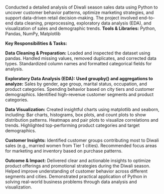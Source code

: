 Conducted a detailed analysis of Diwali season sales data using Python to uncover customer behavior patterns, optimize marketing strategies, and support data-driven retail decision-making. The project involved end-to-end data cleaning, preprocessing, exploratory data analysis (EDA), and visualization of sales and demographic trends.
**Tools & Libraries:** Python, Pandas, NumPy, Matplotlib

**Key Responsibilities & Tasks:**

**Data Cleaning & Preparation:**
Loaded and inspected the dataset using pandas.
Handled missing values, removed duplicates, and corrected data types.
Standardized column names and formatted categorical fields for analysis.

**Exploratory Data Analysis (EDA):**
**Used groupby() and aggregations to analyze:**
Sales by gender, age group, marital status, occupation, and product categories.
Spending behavior based on city tiers and customer demographics.
Identified high-revenue customer segments and product categories.

**Data Visualization:**
Created insightful charts using matplotlib and seaborn, including:
Bar charts, histograms, box plots, and count plots to show distribution patterns.
Heatmaps and pair plots to visualize correlations and trends.
Highlighted top-performing product categories and target demographics.

**Customer Insights:**
Identified customer groups contributing most to Diwali sales (e.g., married women from Tier 1 cities).
Recommended focus areas for marketing and inventory based on purchase patterns.

**Outcome & Impact:**
Delivered clear and actionable insights to optimize product offerings and promotional strategies during the Diwali season.
Helped improve understanding of customer behavior across different segments and cities.
Demonstrated practical application of Python in solving real-world business problems through data analysis and visualization.
